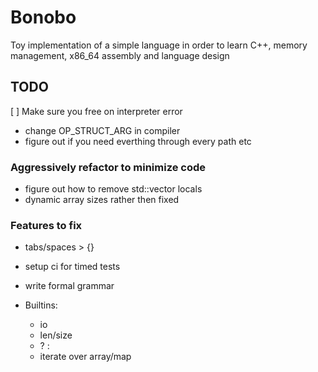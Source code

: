 # Bonobo

Toy implementation of a simple language in order to learn C++, memory management, x86_64 assembly and language design

## TODO

[ ] Make sure you free on interpreter error

* change OP_STRUCT_ARG in compiler
* figure out if you need everthing through every path etc

### Aggressively refactor to minimize code 
* figure out how to remove std::vector locals
* dynamic array sizes rather then fixed


### Features to fix
* tabs/spaces > {}

* setup ci for timed tests

* write formal grammar


* Builtins:
    * io  
    * len/size
    * ? : 
    * iterate over array/map

